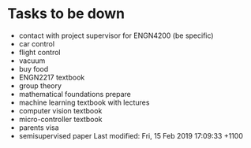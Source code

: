 # Tasks to be down

* contact with project supervisor for ENGN4200 (be specific)
* car control
* flight control
* vacuum
* buy food
* ENGN2217 textbook
* group theory
* mathematical foundations prepare
* machine learning textbook with lectures
* computer vision textbook
* micro-controller textbook
* parents visa
* semisupervised paper
Last modified: Fri, 15 Feb 2019 17:09:33 +1100
